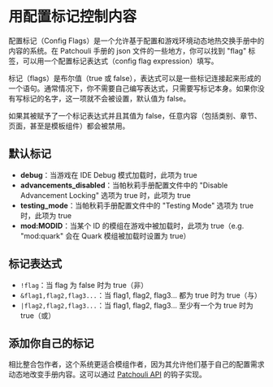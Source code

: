 # 用配置标记控制内容

配置标记（Config Flags）是一个允许基于配置和游戏环境动态地热交换手册中的内容的系统。在 Patchouli 手册的 json 文件的一些地方，你可以找到 "flag" 标签，可以用一个配置标记表达式（config flag expression）填写。

标记（flags）是布尔值（true 或 false），表达式可以是一些标记连接起来形成的一个语句。通常情况下，你不需要自己编写表达式，只需要写标记本身。如果你没有写标记的名字，这一项就不会被设置，默认值为 false。

如果其被赋予了一个标记表达式并且其值为 false，任意内容（包括类别、章节、页面，甚至是模板组件）都会被禁用。

## 默认标记

* **debug**：当游戏在 IDE Debug 模式加载时，此项为 true
* **advancements_disabled**：当帕秋莉手册配置文件中的 "Disable Advancement Locking" 选项为 true 时，此项为 true
* **testing_mode**：当帕秋莉手册配置文件中的 "Testing Mode" 选项为 true时，此项为 true
* **mod:MODID**：当某个 ID 的模组在游戏中被加载时，此项为 true（e.g. "mod:quark" 会在 Quark 模组被加载时设置为 true）

## 标记表达式

* `!flag`：当 flag 为 false 时为 true（非）
* `&flag1,flag2,flag3...`：当 flag1, flag2, flag3... 都为 true 时为 true（与）
* `|flag2,flag2,flag3...`：当 flag1, flag2, flag3... 至少有一个为 true 时为 true（或）

## 添加你自己的标记

相比整合包作者，这个系统更适合模组作者，因为其允许他们基于自己的配置需求动态地改变手册内容。这可以通过 [Patchouli API](https://github.com/Vazkii/Patchouli/tree/master/src/main/java/vazkii/patchouli/api) 的钩子实现。

